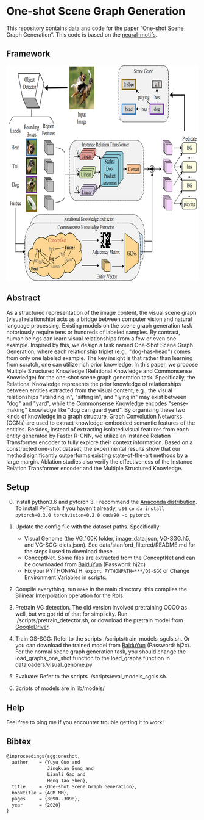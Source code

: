 # One-shot Scene Graph Generation


This repository contains data and code for the paper “One-shot Scene Graph Generation”. This code is based on the [neural-motifs](https://github.com/rowanz/neural-motifs).

## Framework
<div align=center><img width="800" height="565" src=docs/framework_ver3_00.png/></div>


## Abstract
As a structured representation of the image content, the visual scene graph (visual relationship) acts as a bridge between computer vision and natural language processing. Existing models on the scene graph generation task notoriously require tens or hundreds of labeled samples. By contrast, human beings can learn visual relationships from a few or even one example. Inspired by this, we design a task named One-Shot Scene Graph Generation, where each relationship triplet (e.g., "dog-has-head") comes from only one labeled example. The key insight is that rather than learning from scratch, one can utilize rich prior knowledge. In this paper, we propose Multiple Structured Knowledge (Relational Knowledge and Commonsense Knowledge) for the one-shot scene graph generation task. Specifically, the Relational Knowledge represents the prior knowledge of relationships between entities extracted from the visual content, e.g., the visual relationships "standing in", "sitting in", and "lying in" may exist between "dog" and "yard", while the Commonsense Knowledge encodes "sense-making" knowledge like "dog can guard yard". By organizing these two kinds of knowledge in a graph structure, Graph Convolution Networks (GCNs) are used to extract knowledge-embedded semantic features of the entities. Besides, instead of extracting isolated visual features from each entity generated by Faster R-CNN, we utilize an Instance Relation Transformer encoder to fully explore their context information. Based on a constructed one-shot dataset, the experimental results show that our method significantly outperforms existing state-of-the-art methods by a large margin. Ablation studies also verify the effectiveness of the Instance Relation Transformer encoder and the Multiple Structured Knowledge.

## Setup


0. Install python3.6 and pytorch 3. I recommend the [Anaconda distribution](https://repo.continuum.io/archive/). To install PyTorch if you haven't already, use
 ```conda install pytorch=0.3.0 torchvision=0.2.0 cuda90 -c pytorch```.
 
1. Update the config file with the dataset paths. Specifically:
    - Visual Genome (the VG_100K folder, image_data.json, VG-SGG.h5, and VG-SGG-dicts.json). See data/stanford_filtered/README.md for the steps I used to download these.
    - ConceptNet. Some files are extracted from the ConceptNet and can be downloaded from [BaiduYun](https://pan.baidu.com/s/1aZNqIY33Hl4tw1SFo329eg) (Password: hj2c)
    - Fix your PYTHONPATH: ```export PYTHONPATH=***/OS-SGG``` or Change Environment Variables in scripts.

2. Compile everything. run ```make``` in the main directory: this compiles the Bilinear Interpolation operation for the RoIs.

3. Pretrain VG detection. The old version involved pretraining COCO as well, but we got rid of that for simplicity. Run ./scripts/pretrain_detector.sh, or download the pretrain model from [GoogleDriver](https://drive.google.com/open?id=11zKRr2OF5oclFL47kjFYBOxScotQzArX).

4. Train OS-SGG: Refer to the scripts ./scripts/train_models_sgcls.sh. Or you can download the trained model from [BaiduYun](https://pan.baidu.com/s/1aZNqIY33Hl4tw1SFo329eg) (Password: hj2c). For the normal scene graph generation task, you should change the load_graphs_one_shot function to the load_graphs function in dataloaders/visual_genome.py
5. Evaluate: Refer to the scripts ./scripts/eval_models_sgcls.sh.
6. Scripts of models are in lib/models/

## Help

Feel free to ping me if you encounter trouble getting it to work!
## Bibtex

```
@inproceedings{sgg:oneshot,
  author    = {Yuyu Guo and
               Jingkuan Song and
               Lianli Gao and
               Heng Tao Shen},
  title     = {One-shot Scene Graph Generation},
  booktitle = {ACM MM},
  pages     = {3090--3098},
  year      = {2020}
}
```
